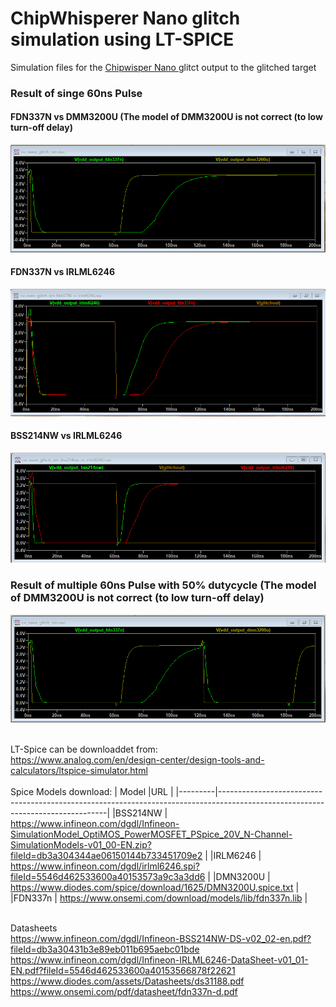 # ChipWhisperer Nano glitch simulation using LT-SPICE



Simulation files for the [ Chipwisper Nano ](https://github.com/newaetech/chipwhisperer/blob/develop/hardware/capture/chipwhisperer-nano/NAE-CW1101-04_CWNANOSCH.pdf) glitct output to the glitched target

### Result of singe 60ns Pulse
#### FDN337N vs DMM3200U  (The model of DMM3200U is not correct (to low turn-off delay)
![alt text](https://github.com/rlangoy/cw_nano_glitch_sim/raw/main/images/VDD_GLITCH_OUTPUT_FDN337N_VS_DMM3200U.png)
#### FDN337N vs IRLML6246
![alt text](https://github.com/rlangoy/cw_nano_glitch_sim/raw/main/images/VDD_GLITCH_OUTPUT_FDN337N_VS_IRLM6246.png)
#### BSS214NW vs IRLML6246
![alt text](https://github.com/rlangoy/cw_nano_glitch_sim/raw/main/images/VDD_GLITCH_OUTPUT_BSS214NW_VS_IRLM6246.png)


### Result of multiple 60ns Pulse with 50% dutycycle (The model of DMM3200U is not correct (to low turn-off delay)
![alt text](https://github.com/rlangoy/cw_nano_glitch_sim/raw/main/images/VDD_GLITCH_OUTPUT_FDN337N_VS_DMM3200U_multiple_60ns_pulses.png)

\
LT-Spice can be downloaddet from: \
https://www.analog.com/en/design-center/design-tools-and-calculators/ltspice-simulator.html
\
\
Spice Models download: 
|   Model |URL                                                                                                                             |
|---------|--------------------------------------------------------------------------------------------------------------------------------|
|BSS214NW | https://www.infineon.com/dgdl/Infineon-SimulationModel_OptiMOS_PowerMOSFET_PSpice_20V_N-Channel-SimulationModels-v01_00-EN.zip?fileId=db3a304344ae06150144b733451709e2 | 
|IRLM6246 | https://www.infineon.com/dgdl/irlml6246.spi?fileId=5546d462533600a40153573a9c3a3dd6 |
|DMN3200U | https://www.diodes.com/spice/download/1625/DMN3200U.spice.txt |
|FDN337n  | https://www.onsemi.com/download/models/lib/fdn337n.lib |

\
Datasheets \
https://www.infineon.com/dgdl/Infineon-BSS214NW-DS-v02_02-en.pdf?fileId=db3a30431b3e89eb011b695aebc01bde
https://www.infineon.com/dgdl/Infineon-IRLML6246-DataSheet-v01_01-EN.pdf?fileId=5546d462533600a40153566878f22621 \
https://www.diodes.com/assets/Datasheets/ds31188.pdf \
https://www.onsemi.com/pdf/datasheet/fdn337n-d.pdf 




